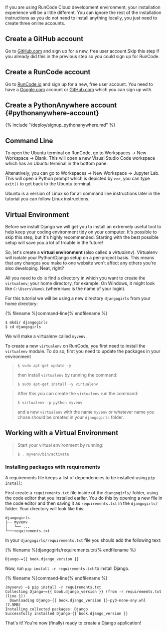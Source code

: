 If you are using RunCode Cloud development environment, your installation experience will be a little different. You can ignore the rest of the installation instructions as you do not need to install anything locally, you just need to create three online accounts. 

## Create a GitHub account
Go to [GitHub.com](https://github.com/) and sign up for a new, free user account.Skip this step if you already did 
this in the previous step so you could sign up for RunCode.

## Create a RunCode account
Go to [RunCode.io](https://runcode.io/) and sign up for a new, free user account. You need to have a 
[Google.com](https://www.google.com/intl/en-GB/gmail/about/) account or [GitHub.com](https://github.com/) 
which you can sign up with.

## Create a PythonAnywhere account {#pythonanywhere-account}
{% include "/deploy/signup_pythonanywhere.md" %}

## Command Line
To open the Ubuntu terminal on RunCode, go to Workspaces → New Workspace → Blank. This will open a new Visual Studio Code workspace which has an Ubuntu terminal in the bottom pane.

Altenatively, you can go to Workspaces → New Workspace → Jupyter Lab. This will open a Python prompt which is depicted by `>>>`, you can type `exit()` to get back to the Ubuntu terminal.

Ubuntu is a version of Linux so for all command line instructions later in the tutorial you can follow Linux instructions.

## Virtual Environment
Before we install Django we will get you to install an extremely useful tool to help keep your coding environment tidy on your computer. It's possible to skip this step, but it's highly recommended. Starting with the best possible setup will save you a lot of trouble in the future!

So, let's create a **virtual environment** (also called a *virtualenv*). Virtualenv will isolate your Python/Django setup on a per-project basis. This means that any changes you make to one website won't affect any others you're also developing. Neat, right?

All you need to do is find a directory in which you want to create the `virtualenv`; your home directory, for example. On Windows, it might look like `C:\Users\Name\` (where `Name` is the name of your login).

For this tutorial we will be using a new directory `djangogirls` from your home directory:

{% filename %}command-line{% endfilename %}
```
$ mkdir djangogirls
$ cd djangogirls
```

We will make a virtualenv called `myvenv`. 

To create a new `virtualenv` on RunCode, you first need to install the `virtualenv` module. To do so, first you need to update
the packages in your environment
>```
>$ sudo apt-get update -y
>```
> then install `virtualenv` by running the command:
>```
>$ sudo apt-get install -y virtualenv
>```

> After this you can create the `virtualenv` run the command:
>```
>$ virtualenv -p python myvenv
>```
> and a new `virtualenv` with the name `myvenv` or whatever name you chose should be created in your `djangogirls` folder.

## Working with a Virtual Environment
>Start your virtual environment by running:
>```
>$ . myvenv/bin/activate
>```

### Installing packages with requirements

A requirements file keeps a list of dependencies to be installed using
`pip install`:

First create a `requirements.txt` file inside of the `djangogirls/` folder, using the code editor that you installed earlier. You do this by opening a new file in the code editor and then saving it as `requirements.txt` in the `djangogirls/` folder. Your directory will look like this:

```
djangogirls
├── myvenv
│   └── ...
└───requirements.txt
```

In your `djangogirls/requirements.txt` file you should add the following text:

{% filename %}djangogirls/requirements.txt{% endfilename %}
```
Django~={{ book.django_version }}
```

Now, run `pip install -r requirements.txt` to install Django.

{% filename %}command-line{% endfilename %}
```
(myvenv) ~$ pip install -r requirements.txt
Collecting Django~={{ book.django_version }} (from -r requirements.txt (line 1))
  Downloading Django-{{ book.django_version }}-py3-none-any.whl (7.9MB)
Installing collected packages: Django
Successfully installed Django-{{ book.django_version }}
```

That's it! You're now (finally) ready to create a Django application!